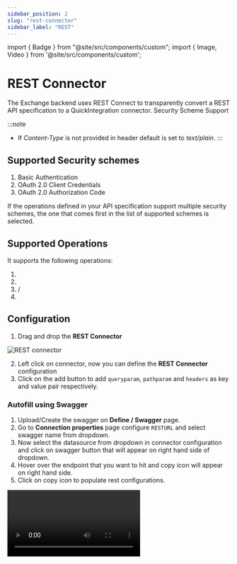 ```yaml
---
sidebar_position: 2
slug: "rest-connector"
sidebar_label: "REST"
---
```


import { Badge } from "@site/src/components/custom";
import { Image, Video } from '@site/src/components/custom';

# REST Connector

The Exchange backend uses REST Connect to transparently convert a REST API specification to a QuickIntegration connector.
Security Scheme Support

:::note

- If _Content-Type_ is not provided in header default is set to _text/plain_.
  :::

## Supported Security schemes

1. Basic Authentication
2. OAuth 2.0 Client Credentials
3. OAuth 2.0 Authorization Code

If the operations defined in your API specification support multiple security schemes, the one that comes first in the list of supported schemes is selected.

## Supported Operations

It supports the following operations:

1. <Badge cls="info" method="GET" />
2. <Badge cls="success" method="POST" />
3. <Badge cls="warning" method="PUT" /> / <Badge cls="success" method="PATCH" />
4. <Badge cls="danger" method="DELETE" />

## Configuration

1. Drag and drop the **REST Connector**

<Image src="/img/Core Development/Connectors/Rest/element.png" alt="REST connector" />

2. Left click on connector, now you can define the **REST Connector** configuration
3. Click on the add button to add `queryparam`, `pathparam` and `headers` as key and value pair respectively.

### Autofill using Swagger

1. Upload/Create the swagger on **Define / Swagger** page.
2. Go to **Connection properties** page configure `RESTURL` and select swagger name from dropdown.
3. Now select the datasource from dropdown in connector configuration and click on swagger button that will appear on right hand side of dropdown.
4. Hover over the endpoint that you want to hit and copy icon will appear on right hand side.
5. Click on copy icon to populate rest configurations.

<Video src="/img/Core Development/Connectors/Rest/swaggerAutofill.mp4" type="video/mp4" />

<table>
    <thead>
        <tr>
            <th>Fields</th>
            <th>Description</th>
            <th>Example</th>
        </tr>
    </thead>
    <tbody>
        <tr>
            <td>Datasource Name</td>
            <td>Datasource Name which is configured in connection properties.
                <a href="/Core Development/Property Config/Connection Properties/rest-url-properties" target="_blank"> Please refer the link for instructions on creating the datasource name.</a></td>
            <td>sfdcconnection</td>
        </tr>
        <tr>
            <td>Method</td>
            <td>Formats like GET, POST, DELETE, etc.</td>
            <td><Badge cls="success" method="POST" /></td>
        </tr>
        <tr>
            <td>Base Path</td>
            <td>Resouece Path</td>
            <td>
                ```
                /services/data/v32.0/sobjects/Account
                ```
            </td>
        </tr>
        <tr>
            <td>Security</td>
            <td>To be Defined in the properties like Basic Authentication, OAuth token, Authorization Code, etc.
                <a href="/Core Development/Property Config/Connection Properties/rest-security-properties" target="_blank"> Please refer the link for instructions for applying security to rest.</a></td>
            <td>sfdcauth</td>
        </tr>
        <tr>
            <td>Input / Body</td>
            <td>Request body / data to be passed to rest call which can come from `$REQUEST_PAYLOAD` or previous step output variable or from static template.</td>
            <td>$dataO</td>
        </tr>
        <tr>
            <td>Output Variable</td>
            <td>Stores output of connections operations.</td>
            <td>postAccountO</td>
        </tr>
    </tbody>
</table>

<table>
    <thead>
        <tr>
            <th>Type</th>
            <th>Key</th>
            <th>Value</th>
            <th>Description</th>
        </tr>
    </thead>
    <tbody>
        <tr>
            <td>headers</td>
            <td>Content-Type</td>
            <td>application/json</td>
            <td>Headers which are comming with the request </td>
        </tr>
    </tbody>
</table>

### Manual

<Image cls="border mb-2" src="/img/Core Development/Connectors/Rest/config.png" alt="Connector Configuration" />

<table>
    <thead>
        <tr>
            <th>Fields</th>
            <th>Description</th>
            <th>Example</th>
        </tr>
    </thead>
    <tbody>
        <tr>
            <td>Datasource Name</td>
            <td>Datasource Name which is configured in connection properties.
                <a href="/Core Development/Property Config/Connection Properties/rest-url-properties" target="_blank"> Please refer the link for instructions on creating the datasource name</a></td>
            <td>sfdcconnection</td>
        </tr>
        <tr>
            <td>Method</td>
            <td>Formats like GET, POST, DELETE, etc</td>
            <td><Badge cls="danger" method="DELETE" /></td>
        </tr>
        <tr>
            <td>Base Path</td>
            <td>Resouece Path</td>
            <td>
                ```
                services/data/v55.0/sobjects/Contact/:Id
                ```
            </td>
        </tr>
        <tr>
            <td>Security</td>
            <td>To be Defined in the properties like Basic Authentication, OAuth token, Authorization Code, etc.
                <a href="/Core Development/Property Config/Connection Properties/rest-security-properties" target="_blank"> Please refer the link for instructions for applying security to rest.</a></td>
            <td>sfdcoauth</td>
        </tr>
        <tr>
            <td>Output Variable</td>
            <td>Stores output of connections operations</td>
            <td>delcontactO</td>
        </tr>
    </tbody>
</table>

<table>
    <thead>
        <tr>
            <th>Type</th>
            <th>Key</th>
            <th>Value</th>
            <th>Description</th>
        </tr>
    </thead>
    <tbody>
        <tr>
            <td>pathparams</td>
            <td>Id</td>
            <td>$PATH_PARAMS.Id</td>
            <td>Define the parameters which are comming as part of URI</td>
        </tr>
        <tr>
            <td>headers</td>
            <td>Content-Type</td>
            <td>application/json</td>
            <td>Headers which are comming with the request </td>
        </tr>
    </tbody>
</table>

#### Input payload has to be provided for all the methods except GET and DELETE.

<Image cls="border mb-2" src="/img/Core Development/Connectors/Rest/postConfig.png" alt="Method POST/PUT configuration" />

